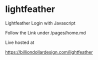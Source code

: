 # lightfeather
Lightfeather Login with Javascript

Follow the Link under /pages/home.md

Live hosted at

https://billiondollardesign.com/lightfeather
